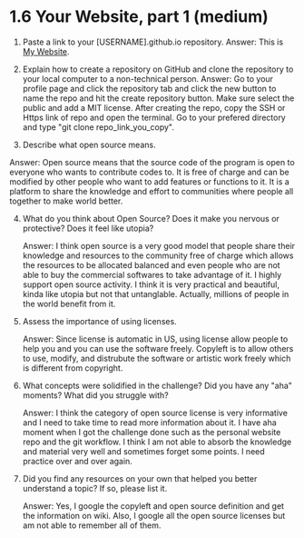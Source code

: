 # 1.6 Your Website, part 1 (medium)

1. Paste a link to your [USERNAME].github.io repository.
   Answer: This is [My Website](Https://nunulong.github.io).

2. Explain how to create a repository on GitHub and clone the repository to your local computer to a non-technical person.
   Answer: Go to your profile page and click the repository tab and click the new button to name the repo and hit the create repository button. Make sure select the public and add a MIT license. After creating the repo, copy the SSH or Https link of repo and open the terminal. Go to your prefered directory and type "git clone repo_link_you_copy".

3. Describe what open source means.    

Answer: Open source means that the source code of the program is open to everyone who wants to contribute codes to. It is free of charge and can be modified by other people who want to add features or functions to it. It is a platform to share the knowledge and effort to communities where people all together to make world better.

4. What do you think about Open Source? Does it make you nervous or protective? Does it feel like utopia?

   Answer: I think open source is a very good model that people share their knowledge and resources to the community free of charge which allows the resources to be allocated balanced and even people who are not able to buy the commercial softwares to take advantage of it. I highly support open source activity. I think it is very practical and beautiful, kinda like utopia but not that untanglable. Actually, millions of people in the world benefit from it.

5. Assess the importance of using licenses.

   Answer: Since license is automatic in US, using license allow people to help you and you can use the software freely. Copyleft is to allow others to use, modify, and distrubute the software or artistic work freely which is different from copyright. 

6. What concepts were solidified in the challenge? Did you have any "aha" moments? What did you struggle with?

   Answer: I think the category of open source license is very informative and I need to take time to read more information about it. 
   I have aha moment when I got the challenge done such as the personal website repo and the git workflow. 
   I think I am not able to absorb the knowledge and material very well and sometimes forget some points. I need practice over and over again. 

7. Did you find any resources on your own that helped you better understand a topic? If so, please list it.

   Answer: Yes, I google the copyleft and open source definition and get the information on wiki. Also, I google all the open source licenses but am not able to remember all of them. 